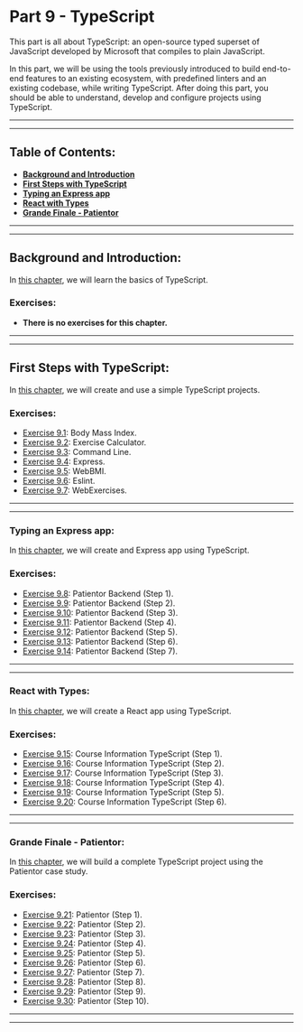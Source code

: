 # Part 9 - TypeScript

This part is all about TypeScript: an open-source typed superset of JavaScript developed by Microsoft that compiles to plain JavaScript.

In this part, we will be using the tools previously introduced to build end-to-end features to an existing ecosystem, with predefined linters and an existing codebase, while writing TypeScript. After doing this part, you should be able to understand, develop and configure projects using TypeScript.

---
---

## Table of Contents:

- **[Background and Introduction](#background-and-introduction)**
- **[First Steps with TypeScript](#first-steps-with-typescript)**
- **[Typing an Express app](#typing-an-express-app)**
- **[React with Types](#react-with-types)**
- **[Grande Finale - Patientor](#grande-finale---patientor)**

---
---

## Background and Introduction:

In [this chapter](https://fullstackopen.com/en/part9/background_and_introduction), we will learn the basics of TypeScript.

### Exercises:

- **There is no exercises for this chapter.**

---
---

## First Steps with TypeScript:

In [this chapter](https://fullstackopen.com/en/part9/first_steps_with_type_script), we will create and use a simple TypeScript projects.

### Exercises:

- [Exercise 9.1](https://github.com/Jvlsc/FullStack-Course/blob/369e9bd5f08d7e06a31882ffa66e0d79eb0eb277/part9/fitness-ts/src/bmiCalculator.ts): Body Mass Index.
- [Exercise 9.2](https://github.com/Jvlsc/FullStack-Course/blob/64aefdafd05a7857d6882b65ddb28b3704b6cc23/part9/fitness-ts/src/exerciseCalculator.ts): Exercise Calculator.
- [Exercise 9.3](https://github.com/Jvlsc/FullStack-Course/blob/4cb8527b9d821ede7a22b34cc15d4bc963b68a97/part9/fitness-ts/src/bmiCalculator.ts): Command Line.
- [Exercise 9.4](https://github.com/Jvlsc/FullStack-Course/blob/0862ed5cae67f7b921a84c4937e18da45ccd3c2a/part9/fitness-ts/src/index.ts): Express.
- [Exercise 9.5](https://github.com/Jvlsc/FullStack-Course/blob/7c74ede582f231f1b80072de06236150f9522db7/part9/fitness-ts/src/index.ts): WebBMI.
- [Exercise 9.6](https://github.com/Jvlsc/FullStack-Course/blob/71e85fd33aa163270b4ec21f92f7a110d3d22721/part9/fitness-ts/eslint.config.mjs): Eslint.
- [Exercise 9.7](https://github.com/Jvlsc/FullStack-Course/blob/a15e2ec0d417eae445814fc63debead1ddf9fd9b/part9/fitness-ts/src/index.ts): WebExercises.

---
---

### Typing an Express app:

In [this chapter](https://fullstackopen.com/en/part9/typing_an_express_app), we will create and Express app using TypeScript.

### Exercises:

- [Exercise 9.8](https://github.com/Jvlsc/FullStack-Course/blob/9c74757aa076546aff5d3233a73693eae19b5333/part9/patientor-backend/src/index.ts): Patientor Backend (Step 1).
- [Exercise 9.9](https://github.com/Jvlsc/FullStack-Course/blob/c8cf006bdf4ac4dac4b7549ad7e48c5d0d824fbd/part9/patientor-backend/src/index.ts): Patientor Backend (Step 2).
- [Exercise 9.10](https://github.com/Jvlsc/FullStack-Course/blob/3159a1d7dc0234663a1ca8ece9ddc30ddb5243e4/part9/patientor-backend/src/routes/diagnoses.ts): Patientor Backend (Step 3).
- [Exercise 9.11](https://github.com/Jvlsc/FullStack-Course/blob/8a080f33ff439729e7f4cd8290ccd39b562214ea/part9/patientor-backend/src/routes/patients.ts): Patientor Backend (Step 4).
- [Exercise 9.12](https://github.com/Jvlsc/FullStack-Course/blob/8dc18731e17cffa395da91db7905dc5b3dfd5452/part9/patientor-backend/src/utils/validationRequest.ts): Patientor Backend (Step 5).
- [Exercise 9.13](https://github.com/Jvlsc/FullStack-Course/blob/8dc18731e17cffa395da91db7905dc5b3dfd5452/part9/patientor-backend/src/utils/validationRequest.ts): Patientor Backend (Step 6).
- [Exercise 9.14](https://github.com/Jvlsc/FullStack-Course/blob/1ae8a754d657e628f9a629943ebfd89eeaea0730/part9/patientor-backend/src/utils/newPatientSchema.ts): Patientor Backend (Step 7).

---
---

### React with Types:

In [this chapter](https://fullstackopen.com/en/part9/react_with_types), we will create a React app using TypeScript.

### Exercises:

- [Exercise 9.15](https://github.com/Jvlsc/FullStack-Course/blob/89a7f9c44c1a722a69a041439fe311d074b846d6/part9/courseinfo-ts/src/App.tsx): Course Information TypeScript (Step 1).
- [Exercise 9.16](https://github.com/Jvlsc/FullStack-Course/blob/a20dd9663b175703c53fae438f769e605991ecf9/part9/courseinfo-ts/src/types/CourseParts.tsx): Course Information TypeScript (Step 2).
- [Exercise 9.17](https://github.com/Jvlsc/FullStack-Course/blob/0ce72a9adb836f1c619649ce7cbddd542e4925f4/part9/flight-frontend/src/services/diaryService.tsx): Course Information TypeScript (Step 3).
- [Exercise 9.18](https://github.com/Jvlsc/FullStack-Course/blob/e23960475a3e2f4b3e1ab8f4c4087a42d508513b/part9/flight-frontend/src/components/DiaryForm.tsx): Course Information TypeScript (Step 4).
- [Exercise 9.19](https://github.com/Jvlsc/FullStack-Course/blob/65fc08bc7951cee69f81553344b5cf40c424c750/part9/flight-frontend/src/services/diaryService.tsx): Course Information TypeScript (Step 5).
- [Exercise 9.20](https://github.com/Jvlsc/FullStack-Course/blob/b71eab9c4538680808959d99af1d135835760785/part9/flight-frontend/src/components/DiaryForm.tsx): Course Information TypeScript (Step 6).

---
---

### Grande Finale - Patientor:

In [this chapter](https://fullstackopen.com/en/part9/grande_finale_patientor), we will build a complete TypeScript project using the Patientor case study.

### Exercises:

- [Exercise 9.21](https://github.com/Jvlsc/FullStack-Course/blob/cbda5d4f3aa3c19c2d9f9551102b6110e6ba0781/part9/patientor-backend/src/routes/patients.ts): Patientor (Step 1).
- [Exercise 9.22](https://github.com/Jvlsc/FullStack-Course/blob/8507d600139fec0f3a4a00e18d64bc6c876df14e/part9/patientor-frontend/src/components/PatientPage/index.tsx): Patientor (Step 2).
- [Exercise 9.23](https://github.com/Jvlsc/FullStack-Course/blob/a179528fd30cfeaa69ddefe4cf8cfca3ea902c3f/part9/patientor-backend/src/types.ts): Patientor (Step 3).
- [Exercise 9.24](https://github.com/Jvlsc/FullStack-Course/blob/64d373336607b30be0119d65e3cddea0a206e07c/part9/patientor-frontend/src/components/PatientPage/index.tsx): Patientor (Step 4).
- [Exercise 9.25](https://github.com/Jvlsc/FullStack-Course/blob/54622de3a62b553cf05cde8e263d4ac6e056453a/part9/patientor-frontend/src/components/PatientPage/index.tsx): Patientor (Step 5).
- [Exercise 9.26](https://github.com/Jvlsc/FullStack-Course/blob/6e1e54d091a8f5e968313f094df3cf44d71a9519/part9/patientor-frontend/src/components/PatientPage/EntriesList.tsx): Patientor (Step 6).
- [Exercise 9.27](https://github.com/Jvlsc/FullStack-Course/blob/e706ba47c78f5dc25addee91ce52b385981bc78b/part9/patientor-backend/src/utils/newEntrySchema.ts): Patientor (Step 7).
- [Exercise 9.28](https://github.com/Jvlsc/FullStack-Course/blob/bd4dbdd0e2a0c8d79936a34da2041bc7a9b9766e/part9/patientor-frontend/src/components/AddEntryModal/index.tsx): Patientor (Step 8).
- [Exercise 9.29](https://github.com/Jvlsc/FullStack-Course/blob/bd4dbdd0e2a0c8d79936a34da2041bc7a9b9766e/part9/patientor-frontend/src/components/AddEntryModal/index.tsx): Patientor (Step 9).
- [Exercise 9.30](https://github.com/Jvlsc/FullStack-Course/blob/041aa2b92fea87b8c53c86d8553f8132dda54e64/part9/patientor-frontend/src/components/AddEntryModal/OccupationalForm.tsx): Patientor (Step 10).

---
---